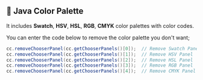 ## 🎨 Java Color Palette

It includes **Swatch**, **HSV**, **HSL**, **RGB**, **CMYK** color palettes with color codes.

You can enter the code below to remove the color palette you don't want;

```java
cc.removeChooserPanel(cc.getChooserPanels()[0]);  // Remove Swatch Panel
cc.removeChooserPanel(cc.getChooserPanels()[1]);  // Remove HSV Panel
cc.removeChooserPanel(cc.getChooserPanels()[2]);  // Remove HSL Panel
cc.removeChooserPanel(cc.getChooserPanels()[3]);  // Remove RGB Panel
cc.removeChooserPanel(cc.getChooserPanels()[4]);  // Remove CMYK Panel
```
